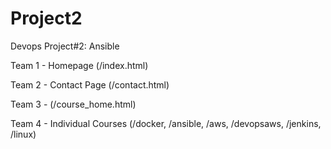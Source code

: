 # Project2
Devops Project#2: Ansible

Team 1 - Homepage (/index.html)

Team 2 - Contact Page (/contact.html)

Team 3 - (/course_home.html)

Team 4 - Individual Courses (/docker, /ansible, /aws, /devopsaws, /jenkins, /linux)
